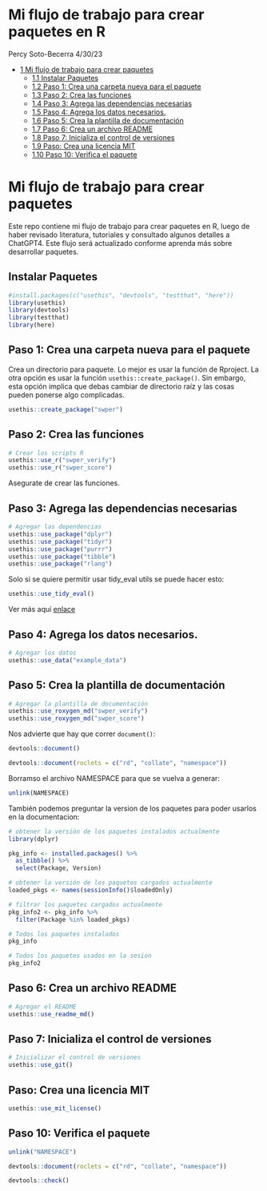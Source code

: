 Mi flujo de trabajo para crear paquetes en R
================
Percy Soto-Becerra
4/30/23

- <a href="#mi-flujo-de-trabajo-para-crear-paquetes"
  id="toc-mi-flujo-de-trabajo-para-crear-paquetes"><span
  class="toc-section-number">1</span> Mi flujo de trabajo para crear
  paquetes</a>
  - <a href="#instalar-paquetes" id="toc-instalar-paquetes"><span
    class="toc-section-number">1.1</span> Instalar Paquetes</a>
  - <a href="#paso-1-crea-una-carpeta-nueva-para-el-paquete"
    id="toc-paso-1-crea-una-carpeta-nueva-para-el-paquete"><span
    class="toc-section-number">1.2</span> Paso 1: Crea una carpeta nueva
    para el paquete</a>
  - <a href="#paso-2-crea-las-funciones"
    id="toc-paso-2-crea-las-funciones"><span
    class="toc-section-number">1.3</span> Paso 2: Crea las funciones</a>
  - <a href="#paso-3-agrega-las-dependencias-necesarias"
    id="toc-paso-3-agrega-las-dependencias-necesarias"><span
    class="toc-section-number">1.4</span> Paso 3: Agrega las dependencias
    necesarias</a>
  - <a href="#paso-4-agrega-los-datos-necesarios."
    id="toc-paso-4-agrega-los-datos-necesarios."><span
    class="toc-section-number">1.5</span> Paso 4: Agrega los datos
    necesarios.</a>
  - <a href="#paso-5-crea-la-plantilla-de-documentación"
    id="toc-paso-5-crea-la-plantilla-de-documentación"><span
    class="toc-section-number">1.6</span> Paso 5: Crea la plantilla de
    documentación</a>
  - <a href="#paso-6-crea-un-archivo-readme"
    id="toc-paso-6-crea-un-archivo-readme"><span
    class="toc-section-number">1.7</span> Paso 6: Crea un archivo README</a>
  - <a href="#paso-7-inicializa-el-control-de-versiones"
    id="toc-paso-7-inicializa-el-control-de-versiones"><span
    class="toc-section-number">1.8</span> Paso 7: Inicializa el control de
    versiones</a>
  - <a href="#paso-crea-una-licencia-mit"
    id="toc-paso-crea-una-licencia-mit"><span
    class="toc-section-number">1.9</span> Paso: Crea una licencia MIT</a>
  - <a href="#paso-10-verifica-el-paquete"
    id="toc-paso-10-verifica-el-paquete"><span
    class="toc-section-number">1.10</span> Paso 10: Verifica el paquete</a>

# Mi flujo de trabajo para crear paquetes

Este repo contiene mi flujo de trabajo para crear paquetes en R, luego
de haber revisado literatura, tutoriales y consultado algunos detalles a
ChatGPT4. Este flujo será actualizado conforme aprenda más sobre
desarrollar paquetes.

## Instalar Paquetes

``` r
#install.packages(c("usethis", "devtools", "testthat", "here"))
library(usethis)
library(devtools)
library(testthat)
library(here)
```

## Paso 1: Crea una carpeta nueva para el paquete

Crea un directorio para paquete. Lo mejor es usar la función de
Rproject. La otra opción es usar la función `usethis::create_package()`.
Sin embargo, esta opción implica que debas cambiar de directorio raíz y
las cosas pueden ponerse algo complicadas.

``` r
usethis::create_package("swper")
```

## Paso 2: Crea las funciones

``` r
# Crear los scripts R
usethis::use_r("swper_verify")
usethis::use_r("swper_score")
```

Asegurate de crear las funciones.

## Paso 3: Agrega las dependencias necesarias

``` r
# Agregar las dependencias
usethis::use_package("dplyr")
usethis::use_package("tidyr")
usethis::use_package("purrr")
usethis::use_package("tibble")
usethis::use_package("rlang")
```

Solo si se quiere permitir usar tidy_eval utils se puede hacer esto:

``` r
usethis::use_tidy_eval()
```

Ver más aquí
[enlace](https://stackoverflow.com/questions/58026637/no-visible-global-function-definition-for)

## Paso 4: Agrega los datos necesarios.

``` r
# Agregar los datos
usethis::use_data("example_data")
```

## Paso 5: Crea la plantilla de documentación

``` r
# Agregar la plantilla de documentación
usethis::use_roxygen_md("swper_verify")
usethis::use_roxygen_md("swper_score")
```

Nos advierte que hay que correr `document()`:

``` r
devtools::document()
```

``` r
devtools::document(roclets = c("rd", "collate", "namespace"))
```

Borramso el archivo NAMESPACE para que se vuelva a generar:

``` r
unlink(NAMESPACE)
```

También podemos preguntar la version de los paquetes para poder usarlos
en la documentacion:

``` r
# obtener la versión de los paquetes instalados actualmente
library(dplyr)

pkg_info <- installed.packages() %>%
  as_tibble() %>%
  select(Package, Version)

# obtener la versión de los paquetes cargados actualmente
loaded_pkgs <- names(sessionInfo()$loadedOnly)

# filtrar los paquetes cargados actualmente
pkg_info2 <- pkg_info %>% 
  filter(Package %in% loaded_pkgs)
```

``` r
# Todos los paquetes instalados
pkg_info
```

``` r
# Todos los paquetes usados en la sesion
pkg_info2
```

## Paso 6: Crea un archivo README

``` r
# Agregar el README
usethis::use_readme_md()
```

## Paso 7: Inicializa el control de versiones

``` r
# Inicializar el control de versiones
usethis::use_git()
```

## Paso: Crea una licencia MIT

``` r
usethis::use_mit_license()
```

## Paso 10: Verifica el paquete

``` r
unlink("NAMESPACE")
```

``` r
devtools::document(roclets = c("rd", "collate", "namespace"))
```

``` r
devtools::check()
```
